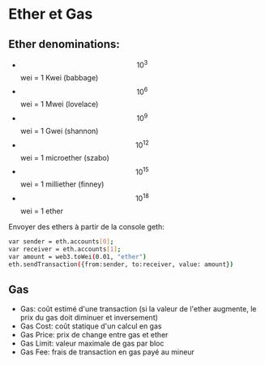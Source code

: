 # Ether et Gas

## Ether  denominations:

- $$10^3$$  wei = 1 Kwei (babbage)
- $$10^6$$  wei = 1 Mwei (lovelace)
- $$10^9$$  wei = 1 Gwei (shannon)
- $$10^12$$  wei = 1 microether (szabo)
- $$10^15$$  wei = 1 milliether (finney)
- $$10^18$$  wei = 1 ether

Envoyer des ethers à partir de la console geth:
```bash
var sender = eth.accounts[0];
var receiver = eth.accounts[1];
var amount = web3.toWei(0.01, "ether")
eth.sendTransaction({from:sender, to:receiver, value: amount})
```

## Gas

- Gas: coût estimé d'une transaction (si la valeur de l'ether augmente, le prix du gas doit diminuer et inversement)
- Gas  Cost: coût statique d'un calcul en gas
- Gas  Price: prix de change entre gas et ether
- Gas  Limit: valeur maximale de gas par bloc 
- Gas  Fee: frais de transaction en gas payé au mineur

